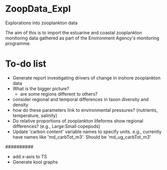 # ZoopData_Expl
Explorations into zooplankton data

The aim of this is to import the estuarine and coastal zooplankton monitoring data
gathered as part of the Environment Agency's monitoring programme.

# To-do list
* Generate report investigating drivers of change in inshore zooplankton data
* What is the bigger picture?
  + are some regions different to others?
* consider regional and temporal differences in taxon diversity and density
* how do these parameters link to environmental pressures? (nutrients, temperature, salinity)
* Do relative proportions of zooplankton lifeforms show regional differences? (e.g., Large:Small copepods)
* Update 'carbon content' variable names to specify units.  e.g., currently have names like 'md_carbTot_m3'.  Should be 'md_ug_carbTot_m3'

##########
* add x-axis to TS
* Generate kool graphs
